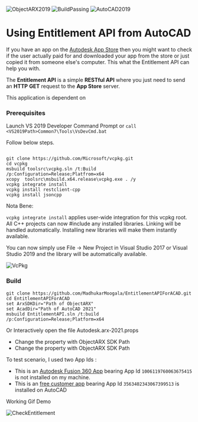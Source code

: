 ![ObjectARX2019](https://img.shields.io/badge/ObjectARX-2021-brightgreen.svg)
![BuildPassing](https://img.shields.io/badge/build-passing-brightgreen.svg)
![AutoCAD2019](https://img.shields.io/badge/AutoCAD-2021-blue.svg)

# Using Entitlement API from AutoCAD

If you have an app on the [Autodesk App Store](https://apps.autodesk.com/en) then you might want to check if the user actually paid for and downloaded your app from the store or just copied it from someone else's computer. This what the Entitlement API can help you with.

The **Entitlement API** is a simple **RESTful API** where you just need to send an **HTTP** **GET** request to the **App Store** server.

This application is dependent on 

### Prerequisites

Launch VS 2019 Developer Command Prompt or `call <VS2019Path>Common7\Tools\VsDevCmd.bat`

Follow below steps.

```

git clone https://github.com/Microsoft/vcpkg.git
cd vcpkg
msbuild toolsrc\vcpkg.sln /t:Build /p:Configuration=Release;Platfrom=x64
xcopy  toolsrc\msbuild.x64.release\vcpkg.exe . /y
vcpkg integrate install
vcpkg install restclient-cpp
vcpkg install jsoncpp

```

Nota Bene: 

`vcpkg integrate install`  applies user-wide integration for this vcpkg root.
All C++ projects can now #include any installed libraries.
Linking will be handled automatically.
Installing new libraries will make them instantly available.

You can now simply use File -> New Project in Visual Studio 2017 or Visual Studio 2019 and the library will be automatically available.

![VcPkg](https://github.com/MadhukarMoogala/EntitlementAPIForACAD/blob/master/VcPkg.png)

###  Build 

```
git clone https://github.com/MadhukarMoogala/EntitlementAPIForACAD.git
cd EntitlementAPIForACAD
set ArxSDKDir="Path of ObjectARX"
set AcadDir="Path of AutoCAD 2021"
msbuild EntitlementAPI.sln /t:build /p:Configuration=Release;Platform=x64
```

Or Interactively open the file Autodesk.arx-2021.props
- Change the property <ArxSdkDir></ArxSdkDir> with ObjectARX  SDK Path
- Change the property <AcadDir></AcadDir> with ObjectARX  SDK Path

To test scenario, I used two App Ids :
- This is an [Autodesk Fusion 360 App](https://apps.autodesk.com/FUSION/en/Detail/Index?id=1006119760063675415) bearing App Id `1006119760063675415` is not installed on my machine.
- This is an [free customer app](https://apps.autodesk.com/ACD/en/Detail/Index?id=3563402343067399513&appLang=en&os=Win32_64) bearing App Id `3563402343067399513` is installed on AutoCAD

Working Gif Demo

![CheckEntitlement](https://github.com/MadhukarMoogala/EntitlementAPIForACAD/blob/master/CheckEntitlement.gif)





